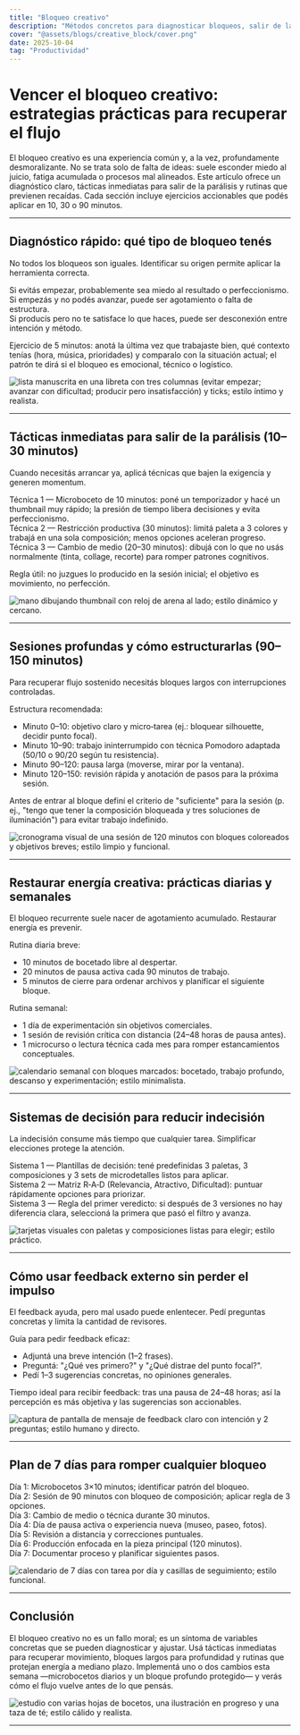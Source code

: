 ```yaml
---
title: "Bloqueo creativo"
description: "Métodos concretos para diagnosticar bloqueos, salir de la parálisis y volver a producir con intención y rapidez."
cover: "@assets/blogs/creative_block/cover.png"
date: 2025-10-04
tag: "Productividad"
---
```


# Vencer el bloqueo creativo: estrategias prácticas para recuperar el flujo

El bloqueo creativo es una experiencia común y, a la vez, profundamente desmoralizante. No se trata solo de falta de ideas: suele esconder miedo al juicio, fatiga acumulada o procesos mal alineados. Este artículo ofrece un diagnóstico claro, tácticas inmediatas para salir de la parálisis y rutinas que previenen recaídas. Cada sección incluye ejercicios accionables que podés aplicar en 10, 30 o 90 minutos.

---

## Diagnóstico rápido: qué tipo de bloqueo tenés

No todos los bloqueos son iguales. Identificar su origen permite aplicar la herramienta correcta.

Si evitás empezar, probablemente sea miedo al resultado o perfeccionismo.  
Si empezás y no podés avanzar, puede ser agotamiento o falta de estructura.  
Si producís pero no te satisface lo que haces, puede ser desconexión entre intención y método.

Ejercicio de 5 minutos: anotá la última vez que trabajaste bien, qué contexto tenías (hora, música, prioridades) y comparalo con la situación actual; el patrón te dirá si el bloqueo es emocional, técnico o logístico.

![lista manuscrita en una libreta con tres columnas (evitar empezar; avanzar con dificultad; producir pero insatisfacción) y ticks; estilo íntimo y realista.](/src/assets/blogs/creative_block/1.webp)

---

## Tácticas inmediatas para salir de la parálisis (10–30 minutos)

Cuando necesitás arrancar ya, aplicá técnicas que bajen la exigencia y generen momentum.

Técnica 1 — Microboceto de 10 minutos: poné un temporizador y hacé un thumbnail muy rápido; la presión de tiempo libera decisiones y evita perfeccionismo.  
Técnica 2 — Restricción productiva (30 minutos): limitá paleta a 3 colores y trabajá en una sola composición; menos opciones aceleran progreso.  
Técnica 3 — Cambio de medio (20–30 minutos): dibujá con lo que no usás normalmente (tinta, collage, recorte) para romper patrones cognitivos.

Regla útil: no juzgues lo producido en la sesión inicial; el objetivo es movimiento, no perfección.

![mano dibujando thumbnail con reloj de arena al lado; estilo dinámico y cercano.](/src/assets/blogs/creative_block/2.webp)

---

## Sesiones profundas y cómo estructurarlas (90–150 minutos)

Para recuperar flujo sostenido necesitás bloques largos con interrupciones controladas.

Estructura recomendada:

- Minuto 0–10: objetivo claro y micro‑tarea (ej.: bloquear silhouette, decidir punto focal).
- Minuto 10–90: trabajo ininterrumpido con técnica Pomodoro adaptada (50/10 o 90/20 según tu resistencia).
- Minuto 90–120: pausa larga (moverse, mirar por la ventana).
- Minuto 120–150: revisión rápida y anotación de pasos para la próxima sesión.

Antes de entrar al bloque definí el criterio de "suficiente" para la sesión (p. ej., "tengo que tener la composición bloqueada y tres soluciones de iluminación") para evitar trabajo indefinido.

![cronograma visual de una sesión de 120 minutos con bloques coloreados y objetivos breves; estilo limpio y funcional.](/src/assets/blogs/creative_block/3.webp)

---

## Restaurar energía creativa: prácticas diarias y semanales

El bloqueo recurrente suele nacer de agotamiento acumulado. Restaurar energía es prevenir.

Rutina diaria breve:

- 10 minutos de bocetado libre al despertar.
- 20 minutos de pausa activa cada 90 minutos de trabajo.
- 5 minutos de cierre para ordenar archivos y planificar el siguiente bloque.

Rutina semanal:

- 1 día de experimentación sin objetivos comerciales.
- 1 sesión de revisión crítica con distancia (24–48 horas de pausa antes).
- 1 microcurso o lectura técnica cada mes para romper estancamientos conceptuales.

![calendario semanal con bloques marcados: bocetado, trabajo profundo, descanso y experimentación; estilo minimalista.](/src/assets/blogs/creative_block/4.webp)

---

## Sistemas de decisión para reducir indecisión

La indecisión consume más tiempo que cualquier tarea. Simplificar elecciones protege la atención.

Sistema 1 — Plantillas de decisión: tené predefinidas 3 paletas, 3 composiciones y 3 sets de microdetalles listos para aplicar.  
Sistema 2 — Matriz R‑A‑D (Relevancia, Atractivo, Dificultad): puntuar rápidamente opciones para priorizar.  
Sistema 3 — Regla del primer veredicto: si después de 3 versiones no hay diferencia clara, seleccioná la primera que pasó el filtro y avanza.

![tarjetas visuales con paletas y composiciones listas para elegir; estilo práctico.](/src/assets/blogs/creative_block/5.webp)

---

## Cómo usar feedback externo sin perder el impulso

El feedback ayuda, pero mal usado puede enlentecer. Pedí preguntas concretas y limita la cantidad de revisores.

Guía para pedir feedback eficaz:

- Adjuntá una breve intención (1–2 frases).
- Preguntá: "¿Qué ves primero?" y "¿Qué distrae del punto focal?".
- Pedí 1–3 sugerencias concretas, no opiniones generales.

Tiempo ideal para recibir feedback: tras una pausa de 24–48 horas; así la percepción es más objetiva y las sugerencias son accionables.

![captura de pantalla de mensaje de feedback claro con intención y 2 preguntas; estilo humano y directo.](/src/assets/blogs/creative_block/6.webp)

---

## Plan de 7 días para romper cualquier bloqueo

Día 1: Microbocetos 3×10 minutos; identificar patrón del bloqueo.  
Día 2: Sesión de 90 minutos con bloqueo de composición; aplicar regla de 3 opciones.  
Día 3: Cambio de medio o técnica durante 30 minutos.  
Día 4: Día de pausa activa o experiencia nueva (museo, paseo, fotos).  
Día 5: Revisión a distancia y correcciones puntuales.  
Día 6: Producción enfocada en la pieza principal (120 minutos).  
Día 7: Documentar proceso y planificar siguientes pasos.

![calendario de 7 días con tarea por día y casillas de seguimiento; estilo funcional.](/src/assets/blogs/creative_block/7.webp)

---

## Conclusión

El bloqueo creativo no es un fallo moral; es un síntoma de variables concretas que se pueden diagnosticar y ajustar. Usá tácticas inmediatas para recuperar movimiento, bloques largos para profundidad y rutinas que protejan energía a mediano plazo. Implementá uno o dos cambios esta semana —microbocetos diarios y un bloque profundo protegido— y verás cómo el flujo vuelve antes de lo que pensás.

![estudio con varias hojas de bocetos, una ilustración en progreso y una taza de té; estilo cálido y realista.](/src/assets/blogs/creative_block/8.webp)

---
